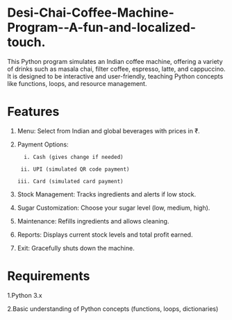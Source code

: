 # Desi-Chai-Coffee-Machine-Program--A-fun-and-localized-touch.
This Python program simulates an Indian coffee machine, offering a variety of drinks such as masala chai, filter coffee, espresso, latte, and cappuccino. It is designed to be interactive and user-friendly, teaching Python concepts like functions, loops, and resource management.

# Features
1. Menu: Select from Indian and global beverages with prices in ₹.

2. Payment Options:

         i. Cash (gives change if needed)
   
        ii. UPI (simulated QR code payment)
  
       iii. Card (simulated card payment)
 
3. Stock Management: Tracks ingredients and alerts if low stock.

4. Sugar Customization: Choose your sugar level (low, medium, high).

5. Maintenance: Refills ingredients and allows cleaning.

6. Reports: Displays current stock levels and total profit earned.

7. Exit: Gracefully shuts down the machine.

# Requirements
1.Python 3.x

2.Basic understanding of Python concepts (functions, loops, dictionaries)
